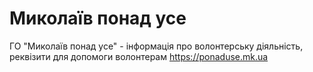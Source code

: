 # Миколаїв понад усе
ГО "Миколаїв понад усе" - інформація про волонтерську діяльність, реквізити для допомоги волонтерам
https://ponaduse.mk.ua

